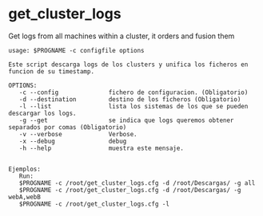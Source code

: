 # get_cluster_logs
Get logs from all machines within a cluster, it orders and fusion them


    usage: $PROGNAME -c configfile options
    
    Este script descarga logs de los clusters y unifica los ficheros en funcion de su timestamp. 

    OPTIONS:
       -c --config              fichero de configuracion. (Obligatorio)
       -d --destination         destino de los ficheros (Obligatorio)
       -l --list                lista los sistemas de los que se pueden descargar los logs.
       -g --get                 se indica que logs queremos obtener separados por comas (Obligatorio)
       -v --verbose             Verbose. 
       -x --debug               debug
       -h --help                muestra este mensaje.

    
    Ejemplos:
       Run:
       $PROGNAME -c /root/get_cluster_logs.cfg -d /root/Descargas/ -g all
       $PROGNAME -c /root/get_cluster_logs.cfg -d /root/Descargas/ -g webA,webB
       $PROGNAME -c /root/get_cluster_logs.cfg -l
